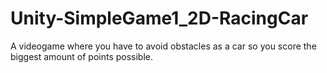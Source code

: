 # Unity-SimpleGame1_2D-RacingCar

A videogame where you have to avoid obstacles as a car so you score the biggest amount of points possible.
